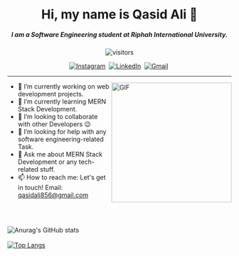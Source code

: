 <h1 align="center">Hi, my name is Qasid Ali 👋</h1>

<h5  align="center">I am a Software Engineering student at Riphah International University.</h5>
<p align="center">
    <img align="center" alt="visitors" src="https://gpvc.arturio.dev/Qasid-Ali" />
</p>

<p align="center">
<a href="https://www.instagram.com/qasidali_/" target="_blank"><img src="https://img.shields.io/badge/instagram-%23E4405F.svg?&style=for-the-badge&logo=instagram&logoColor=white" target="_blank" alt="Instagram" /></a>&nbsp;
    <a href="https://www.linkedin.com/in/qasid-ali-31bb6715a/" target="_blank"><img src="https://img.shields.io/badge/linkedin-%230077B5.svg?&style=for-the-badge&logo=linkedin&logoColor=white" target="_blank" alt="LinkedIn" /></a>&nbsp;
<a href="mailto:qasidali856@gmail.com?subject=Hola%20Qasid" target="_blank"><img src="https://img.shields.io/badge/gmail-%23D14836.svg?&style=for-the-badge&logo=gmail&logoColor=white" target="_blank" alt="Gmail"/></a>&nbsp;
<hr/>
</p>


<img align="right" height="270px" alt="GIF" src="https://www.techbabble.zone/content/images/2021/07/46207-programmer-1.gif" />

- 🔭 I’m currently working on web development projects.
- 🌱 I’m currently learning MERN Stack Development. 
- 👯 I’m looking to collaborate with other Developers 😉
- 🤔 I’m looking for help with any software engineering-related Task.
- 💬 Ask me about MERN Stack Development or any tech-related stuff.
- 📫 How to reach me:  Let's get in touch! Email: qasidali856@gmail.com

<br/>
<br/>

![Anurag's GitHub stats](https://github-readme-stats.vercel.app/api?username=talha4real&show_icons=true&theme=radical)
<br/>
<br/>
[![Top Langs](https://github-readme-stats.vercel.app/api/top-langs/?username=talha4real&show_icons=true&theme=radical)](https://github.com/talha4real/github-readme-stats)
